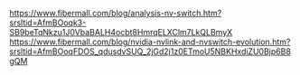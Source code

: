 https://www.fibermall.com/blog/analysis-nv-switch.htm?srsltid=AfmBOoqk3-SB9beTqNkzu1J0VbaBALH4ocbt8HmrqELXClm7LkQLBmyX
https://www.fibermall.com/blog/nvidia-nvlink-and-nvswitch-evolution.htm?srsltid=AfmBOoqFDOS_qdusdvSUQ_2jGd2j1z0ETmoU5NBKHxdiZU0Bjp6B8gQM